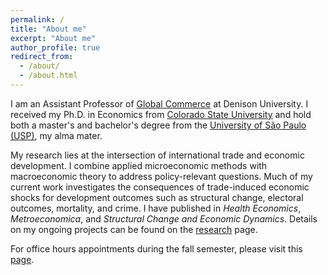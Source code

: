 ```yaml
---
permalink: /
title: "About me"
excerpt: "About me"
author_profile: true
redirect_from: 
  - /about/
  - /about.html
---
```


<!-- Google tag (gtag.js) -->
<script async src="https://www.googletagmanager.com/gtag/js?id=G-ETZN97YVKW"></script>
<script>
  window.dataLayer = window.dataLayer || [];
  function gtag(){dataLayer.push(arguments);}
  gtag('js', new Date());

  gtag('config', 'G-ETZN97YVKW');
</script>
<script>google-site-verification=bKEzMH2xFq-SywbK9y8bpG7WNI66nh2GeDoxAJ80Oho</script>

I am an Assistant Professor of [Global Commerce](https://denison.edu/academics/global-commerce) at Denison University. I received my Ph.D. in Economics from [Colorado State University](https://economics.colostate.edu/) and hold both a master's and bachelor's degree from the [University of São Paulo (USP)](https://www.fea.usp.br/economia), my alma mater.  

My research lies at the intersection of international trade and economic development. I combine applied microeconomic methods with macroeconomic theory to address policy-relevant questions. Much of my current work investigates the consequences of trade-induced economic shocks for development outcomes such as structural change, electoral outcomes, mortality, and crime. I have published in *Health Economics*, *Metroeconomica*, and *Structural Change and Economic Dynamics*. Details on my ongoing projects can be found on the [research](research) page.  

For office hours appointments during the fall semester, please visit this [page](https://cal.com/vcicero).  
